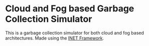 # Cloud and Fog based Garbage Collection Simulator

This is a garbage collection simulator for both cloud and fog based architectures. Made using the [INET Framework](https://inet.omnetpp.org/).
